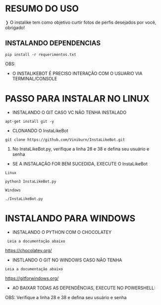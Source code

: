 # RESUMO DO USO

❭ O instalike tem como objetivo curtir fotos de perfis desejados por você, obrigado!

## INSTALANDO DEPENDENCIAS

```
pip install -r requerimentos.txt
```

OBS:
* O INSTALIKEBOT É PRECISO INTERAÇÃO COM O USUARIO VIA TERMINAL/CONSOLE

# PASSO PARA INSTALAR NO LINUX

* INSTALANDO O GIT CASO VC NÃO TENHA INSTALADO

```
apt-get install git -y
```

* CLONANDO O InstaLikeBot

```
git clone https://github.com/Viniburn/InstaLikeBot.git
```

1. No InstaLikeBot.py, verifique a linha 28 e 38 e defina seu usuário e senha


* SE A INSTALAÇÃO FOR BEM SUCEDIDA, EXECUTE O InstaLikeBot

```Linux```
```
python3 InstaLikeBot.py
```

```Windows```

```
./InstaLikeBot.py
```

# INSTALANDO PARA WINDOWS

* INSTALANDO O PYTHON COM O CHOCOLATEY

``` Leia a documentação abaixo```

https://chocolatey.org/

* INSTLANDO O GIT NO WINDOWS CASO NÃO TENHA

```Leia a documentação abaixo```

https://gitforwindows.org/

* AO BAIXAR TODAS AS DEPENDÊNCIAS, EXECUTE NO POWERSHELL:

OBS: Verifique a linha 28 e 38 e defina seu usuário e senha
